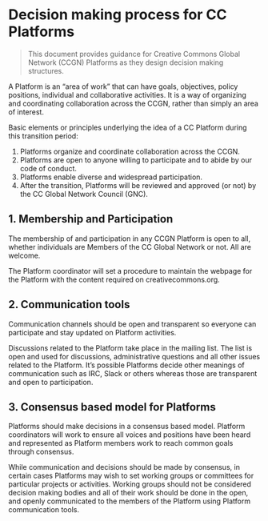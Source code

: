 # Decision making process for CC Platforms

> This document  provides guidance for Creative Commons Global Network (CCGN) Platforms as they design decision making structures.

A Platform is an “area of work” that can have goals, objectives, policy positions, individual and collaborative activities. It is a way of organizing and coordinating collaboration across the CCGN, rather than simply an area of interest.

Basic elements or principles underlying the idea of a CC Platform during this transition period:

1. Platforms organize and coordinate collaboration across the CCGN.
2. Platforms are open to anyone willing to participate and to abide by our code of conduct.
3. Platforms enable diverse and widespread participation.
4. After the transition, Platforms will be reviewed and approved (or not) by the CC Global Network Council (GNC).

## 1. Membership and Participation
The membership of and participation in any CCGN Platform is open to all, whether individuals are Members of the CC Global Network or not. All are welcome. 

The Platform coordinator will set a procedure to maintain the webpage for the Platform with the content required on creativecommons.org.

## 2. Communication tools
Communication channels should be open and transparent so everyone can participate and stay updated on Platform activities.

Discussions related to the Platform take place in the mailing list. The list is open and used for discussions, administrative questions and all other issues related to the Platform. It’s possible Platforms decide other meanings of communication such as IRC, Slack or others whereas those are transparent and open to participation.

## 3. Consensus based model for Platforms
Platforms should make decisions in a consensus based model. Platform coordinators will work to ensure all voices and positions have been heard and represented as Platform members work to reach common goals through consensus.

While communication and decisions should be made by consensus, in certain cases Platforms may wish to set working groups or committees for particular projects or activities.  Working groups should not be considered decision making bodies and all of their work should be done in the open, and openly communicated to the members of the Platform using Platform communication tools.
